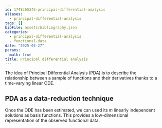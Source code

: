 ```yaml
---
id: 1748365346-principal-differential-analysis
aliases:
  - principal-differential-analysis
tags: []
bibFile: assets/bibliography.json
categories:
  - principal-differential-analysis
  - functional-data
date: "2025-05-27"
params:
  math: true
title: Principal differential analysis
---
```


The idea of Principal Differential Analysis (PDA) is to describe the relationship between a sample of functions and their derivatives thanks to a time-varying linear ODE. 

## PDA as a data-reduction technique

Once the ODE has been estimated, we can used its $m$ linearly independent solutions as basis functions. This provides a low-dimensional representation of the observed functional data. 

